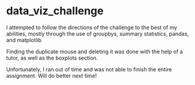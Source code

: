 # data_viz_challenge

I attempted to follow the directions of the challenge to the best of my abilities, mostly through the use of groupbys, summary statistics, pandas, and matplotlib

Finding the duplicate mouse and deleting it was done with the help of a tutor, as well as the boxplots section.

Unfortunately, I ran out of time and was not able to finish the entire assignment. Will do better next time!
